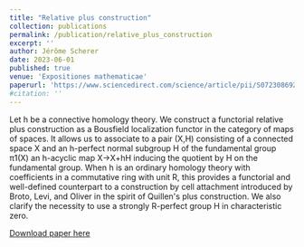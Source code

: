 ```yaml
---
title: "Relative plus construction"
collection: publications
permalink: /publication/relative_plus_construction
excerpt: ''
author: Jérôme Scherer
date: 2023-06-01
published: true
venue: 'Expositiones mathematicae'
paperurl: 'https://www.sciencedirect.com/science/article/pii/S0723086923000348'
#citation: ''
---
```


Let h be a connective homology theory. We construct a functorial relative plus construction as a Bousfield localization functor in the category of maps of spaces. It allows us to associate to a pair (X,H) consisting of a connected space X and an h-perfect normal subgroup H of the fundamental group π1(X) an h-acyclic map X→X+hH inducing the quotient by H on the fundamental group. When h is an ordinary homology theory with coefficients in a commutative ring with unit R, this provides a functorial and well-defined counterpart to a construction by cell attachment introduced by Broto, Levi, and Oliver in the spirit of Quillen's plus construction. We also clarify the necessity to use a strongly R-perfect group H in characteristic zero.

[Download paper here](https://www.sciencedirect.com/science/article/pii/S0723086923000348)

